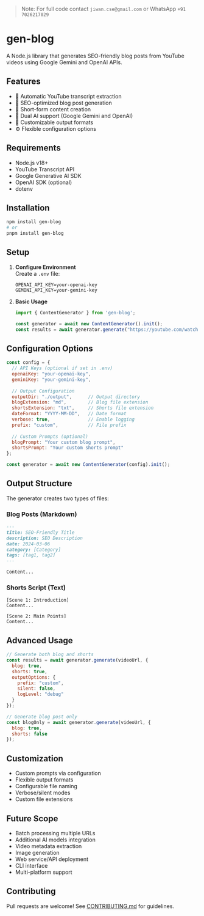 > Note: For full code contact `jiwan.cse@gmail.com` or WhatsApp `+91 7026217029`

# gen-blog

A Node.js library that generates SEO-friendly blog posts from YouTube videos using Google Gemini and OpenAI APIs. 

## Features

- 🎥 Automatic YouTube transcript extraction
- 📝 SEO-optimized blog post generation
- 📱 Short-form content creation
- 🤖 Dual AI support (Google Gemini and OpenAI)
- 🎨 Customizable output formats
- ⚙️ Flexible configuration options

## Requirements

- Node.js v18+
- YouTube Transcript API
- Google Generative AI SDK
- OpenAI SDK (optional)
- dotenv

## Installation

```sh
npm install gen-blog
# or
pnpm install gen-blog
```

## Setup

1. **Configure Environment**  
   Create a `.env` file:
   ```env
   OPENAI_API_KEY=your-openai-key
   GEMINI_API_KEY=your-gemini-key
   ```

2. **Basic Usage**
   ```javascript
   import { ContentGenerator } from 'gen-blog';
   
   const generator = await new ContentGenerator().init();
   const results = await generator.generate("https://youtube.com/watch?v=your-video-id");
   ```

## Configuration Options

```javascript
const config = {
  // API Keys (optional if set in .env)
  openaiKey: "your-openai-key",
  geminiKey: "your-gemini-key",
  
  // Output Configuration
  outputDir: "./output",      // Output directory
  blogExtension: "md",        // Blog file extension
  shortsExtension: "txt",     // Shorts file extension
  dateFormat: "YYYY-MM-DD",   // Date format
  verbose: true,              // Enable logging
  prefix: "custom",           // File prefix
  
  // Custom Prompts (optional)
  blogPrompt: "Your custom blog prompt",
  shortsPrompt: "Your custom shorts prompt"
};

const generator = await new ContentGenerator(config).init();
```

## Output Structure

The generator creates two types of files:

### Blog Posts (Markdown)
```markdown
---
title: SEO-Friendly Title
description: SEO Description
date: 2024-03-06
category: [Category]
tags: [tag1, tag2]
---

Content...
```

### Shorts Script (Text)
```text
[Scene 1: Introduction]
Content...

[Scene 2: Main Points]
Content...
```

## Advanced Usage

```javascript
// Generate both blog and shorts
const results = await generator.generate(videoUrl, {
  blog: true,
  shorts: true,
  outputOptions: {
    prefix: "custom",
    silent: false,
    logLevel: "debug"
  }
});

// Generate blog post only
const blogOnly = await generator.generate(videoUrl, {
  blog: true,
  shorts: false
});
```

## Customization

- Custom prompts via configuration
- Flexible output formats
- Configurable file naming
- Verbose/silent modes
- Custom file extensions

## Future Scope

- Batch processing multiple URLs
- Additional AI models integration
- Video metadata extraction
- Image generation
- Web service/API deployment
- CLI interface
- Multi-platform support

## Contributing

Pull requests are welcome! See [CONTRIBUTING.md](CONTRIBUTING.md) for guidelines.
